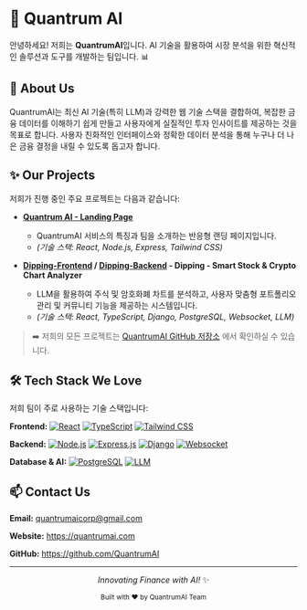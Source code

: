 # 🚀 Quantrum AI

안녕하세요! 저희는 **QuantrumAI**입니다. AI 기술을 활용하여 시장 분석을 위한 혁신적인 솔루션과 도구를 개발하는 팀입니다. 📊

</div>

## 🌱 About Us

QuantrumAI는 최신 AI 기술(특히 LLM)과 강력한 웹 기술 스택을 결합하여, 복잡한 금융 데이터를 이해하기 쉽게 만들고 사용자에게 실질적인 투자 인사이트를 제공하는 것을 목표로 합니다. 사용자 친화적인 인터페이스와 정확한 데이터 분석을 통해 누구나 더 나은 금융 결정을 내릴 수 있도록 돕고자 합니다.

## ✨ Our Projects

저희가 진행 중인 주요 프로젝트는 다음과 같습니다:

* **[Quantrum AI - Landing Page](https://github.com/QuantrumAI/quantrumai_landing)**
    * QuantrumAI 서비스의 특징과 팀을 소개하는 반응형 랜딩 페이지입니다.
    * *(기술 스택: React, Node.js, Express, Tailwind CSS)*

* **[Dipping-Frontend](https://github.com/QuantrumAI/Dipping-Frontend) / [Dipping-Backend](https://github.com/QuantrumAI/Dipping-Backend) - **Dipping - Smart Stock & Crypto Chart Analyzer****
    * LLM을 활용하여 주식 및 암호화폐 차트를 분석하고, 사용자 맞춤형 포트폴리오 관리 및 커뮤니티 기능을 제공하는 시스템입니다.
    * *(기술 스택: React, TypeScript, Django, PostgreSQL, Websocket, LLM)*

> ➡️ 저희의 모든 프로젝트는 [QuantrumAI GitHub 저장소](https://github.com/QuantrumAI) 에서 확인하실 수 있습니다.

## 🛠️ Tech Stack We Love

저희 팀이 주로 사용하는 기술 스택입니다:

**Frontend:**
[![React](https://img.shields.io/badge/React-61DAFB?style=flat&logo=react&logoColor=black)](https://reactjs.org/)
[![TypeScript](https://img.shields.io/badge/TypeScript-007ACC?style=flat&logo=typescript&logoColor=white)](https://www.typescriptlang.org/)
[![Tailwind CSS](https://img.shields.io/badge/Tailwind_CSS-38B2AC?style=flat&logo=tailwind-css&logoColor=white)](https://tailwindcss.com/)

**Backend:**
[![Node.js](https://img.shields.io/badge/Node.js-20%2B-green?style=flat&logo=node.js&logoColor=white)](https://nodejs.org/)
[![Express.js](https://img.shields.io/badge/Express.js-000000?style=flat&logo=express&logoColor=white)](https://expressjs.com/)
[![Django](https://img.shields.io/badge/Django-092E20?style=flat&logo=django&logoColor=white)](https://www.djangoproject.com/)
[![Websocket](https://img.shields.io/badge/Websocket-010101?style=flat&logo=websocket&logoColor=white)](https://developer.mozilla.org/en-US/docs/Web/API/WebSockets_API)

**Database & AI:**
[![PostgreSQL](https://img.shields.io/badge/PostgreSQL-316192?style=flat&logo=postgresql&logoColor=white)](https://www.postgresql.org/)
[![LLM](https://img.shields.io/badge/LLM-grey?style=flat)](https://en.wikipedia.org/wiki/Large_language_model)

## 📫 Contact Us

**Email:** quantrumaicorp@gmail.com

**Website:** https://quantrumai.com

**GitHub:** https://github.com/QuantrumAI

---

<p align="center">
  <em>Innovating Finance with AI!</em> ✨
</p>

<div align="center">
  <sub>Built with ❤️ by QuantrumAI Team</sub>
</div>
